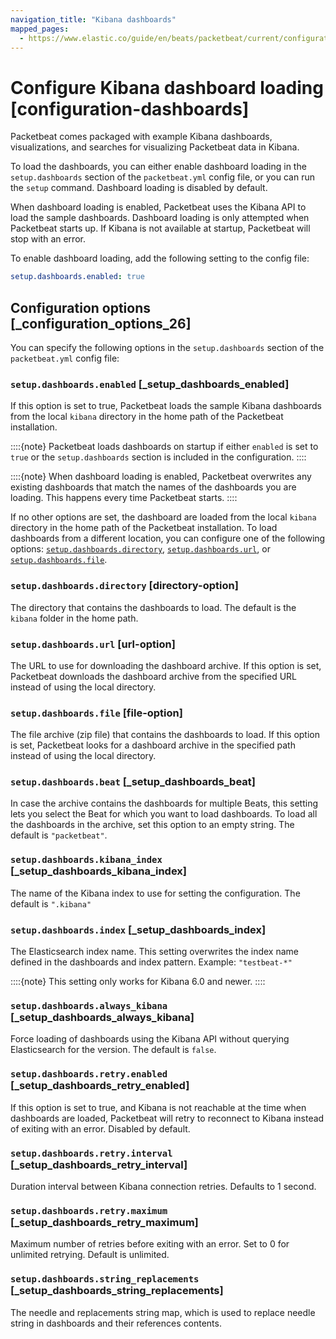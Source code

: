 ```yaml
---
navigation_title: "Kibana dashboards"
mapped_pages:
  - https://www.elastic.co/guide/en/beats/packetbeat/current/configuration-dashboards.html
---
```


# Configure Kibana dashboard loading [configuration-dashboards]


Packetbeat comes packaged with example Kibana dashboards, visualizations, and searches for visualizing Packetbeat data in Kibana.

To load the dashboards, you can either enable dashboard loading in the `setup.dashboards` section of the `packetbeat.yml` config file, or you can run the `setup` command. Dashboard loading is disabled by default.

When dashboard loading is enabled, Packetbeat uses the Kibana API to load the sample dashboards. Dashboard loading is only attempted when Packetbeat starts up. If Kibana is not available at startup, Packetbeat will stop with an error.

To enable dashboard loading, add the following setting to the config file:

```yaml
setup.dashboards.enabled: true
```


## Configuration options [_configuration_options_26]

You can specify the following options in the `setup.dashboards` section of the `packetbeat.yml` config file:


### `setup.dashboards.enabled` [_setup_dashboards_enabled]

If this option is set to true, Packetbeat loads the sample Kibana dashboards from the local `kibana` directory in the home path of the Packetbeat installation.

::::{note}
Packetbeat loads dashboards on startup if either `enabled` is set to `true` or the `setup.dashboards` section is included in the configuration.
::::


::::{note}
When dashboard loading is enabled, Packetbeat overwrites any existing dashboards that match the names of the dashboards you are loading. This happens every time Packetbeat starts.
::::


If no other options are set, the dashboard are loaded from the local `kibana` directory in the home path of the Packetbeat installation. To load dashboards from a different location, you can configure one of the following options: [`setup.dashboards.directory`](#directory-option), [`setup.dashboards.url`](#url-option), or [`setup.dashboards.file`](#file-option).


### `setup.dashboards.directory` [directory-option]

The directory that contains the dashboards to load. The default is the `kibana` folder in the home path.


### `setup.dashboards.url` [url-option]

The URL to use for downloading the dashboard archive. If this option is set, Packetbeat downloads the dashboard archive from the specified URL instead of using the local directory.


### `setup.dashboards.file` [file-option]

The file archive (zip file) that contains the dashboards to load. If this option is set, Packetbeat looks for a dashboard archive in the specified path instead of using the local directory.


### `setup.dashboards.beat` [_setup_dashboards_beat]

In case the archive contains the dashboards for multiple Beats, this setting lets you select the Beat for which you want to load dashboards. To load all the dashboards in the archive, set this option to an empty string. The default is `"packetbeat"`.


### `setup.dashboards.kibana_index` [_setup_dashboards_kibana_index]

The name of the Kibana index to use for setting the configuration. The default is `".kibana"`


### `setup.dashboards.index` [_setup_dashboards_index]

The Elasticsearch index name. This setting overwrites the index name defined in the dashboards and index pattern. Example: `"testbeat-*"`

::::{note}
This setting only works for Kibana 6.0 and newer.
::::



### `setup.dashboards.always_kibana` [_setup_dashboards_always_kibana]

Force loading of dashboards using the Kibana API without querying Elasticsearch for the version. The default is `false`.


### `setup.dashboards.retry.enabled` [_setup_dashboards_retry_enabled]

If this option is set to true, and Kibana is not reachable at the time when dashboards are loaded, Packetbeat will retry to reconnect to Kibana instead of exiting with an error. Disabled by default.


### `setup.dashboards.retry.interval` [_setup_dashboards_retry_interval]

Duration interval between Kibana connection retries. Defaults to 1 second.


### `setup.dashboards.retry.maximum` [_setup_dashboards_retry_maximum]

Maximum number of retries before exiting with an error. Set to 0 for unlimited retrying. Default is unlimited.


### `setup.dashboards.string_replacements` [_setup_dashboards_string_replacements]

The needle and replacements string map, which is used to replace needle string in dashboards and their references contents.

